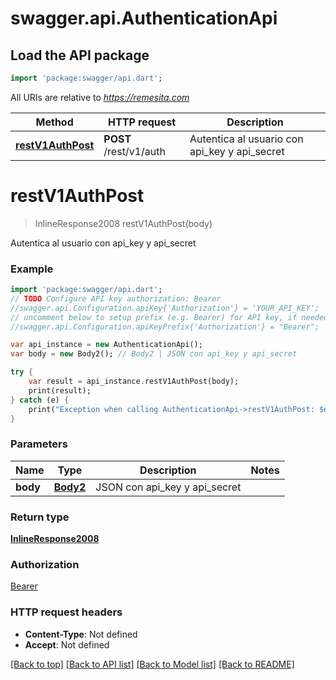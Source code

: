 # swagger.api.AuthenticationApi

## Load the API package
```dart
import 'package:swagger/api.dart';
```

All URIs are relative to *https://remesita.com*

Method | HTTP request | Description
------------- | ------------- | -------------
[**restV1AuthPost**](AuthenticationApi.md#restV1AuthPost) | **POST** /rest/v1/auth | Autentica al usuario con api_key y api_secret


# **restV1AuthPost**
> InlineResponse2008 restV1AuthPost(body)

Autentica al usuario con api_key y api_secret

### Example 
```dart
import 'package:swagger/api.dart';
// TODO Configure API key authorization: Bearer
//swagger.api.Configuration.apiKey{'Authorization'} = 'YOUR_API_KEY';
// uncomment below to setup prefix (e.g. Bearer) for API key, if needed
//swagger.api.Configuration.apiKeyPrefix{'Authorization'} = "Bearer";

var api_instance = new AuthenticationApi();
var body = new Body2(); // Body2 | JSON con api_key y api_secret

try { 
    var result = api_instance.restV1AuthPost(body);
    print(result);
} catch (e) {
    print("Exception when calling AuthenticationApi->restV1AuthPost: $e\n");
}
```

### Parameters

Name | Type | Description  | Notes
------------- | ------------- | ------------- | -------------
 **body** | [**Body2**](Body2.md)| JSON con api_key y api_secret | 

### Return type

[**InlineResponse2008**](InlineResponse2008.md)

### Authorization

[Bearer](../README.md#Bearer)

### HTTP request headers

 - **Content-Type**: Not defined
 - **Accept**: Not defined

[[Back to top]](#) [[Back to API list]](../README.md#documentation-for-api-endpoints) [[Back to Model list]](../README.md#documentation-for-models) [[Back to README]](../README.md)

